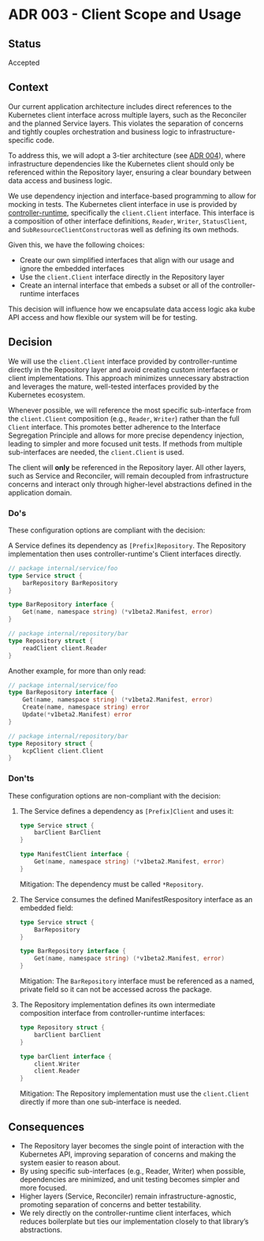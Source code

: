 # ADR 003 - Client Scope and Usage

## Status

Accepted

## Context

Our current application architecture includes direct references to the Kubernetes client interface across multiple layers, such as the Reconciler and the planned Service layers. This violates the separation of concerns and tightly couples orchestration and business logic to infrastructure-specific code.

To address this, we will adopt a 3-tier architecture (see [ADR 004](./004-layered-architecture.md)), where infrastructure dependencies like the Kubernetes client should only be referenced within the Repository layer, ensuring a clear boundary between data access and business logic.

We use dependency injection and interface-based programming to allow for mocking in tests. The Kubernetes client interface in use is provided by [controller-runtime](https://github.com/kubernetes-sigs/controller-runtime/blob/6ad5c1dd4418489606d19dfb87bf38905b440561/pkg/client/interfaces.go#L164), specifically the `client.Client` interface. This interface is a composition of other interface definitions, `Reader`, `Writer`, `StatusClient`, and `SubResourceClientConstructor`as well as defining its own methods.

Given this, we have the following choices:
- Create our own simplified interfaces that align with our usage and ignore the embedded interfaces
- Use the `client.Client` interface directly in the Repository layer
- Create an internal interface that embeds a subset or all of the controller-runtime interfaces

This decision will influence how we encapsulate data access logic aka kube API access and how flexible our system will be for testing.

## Decision

We will use the `client.Client` interface provided by controller-runtime directly in the Repository layer and avoid creating custom interfaces or client implementations. This approach minimizes unnecessary abstraction and leverages the mature, well-tested interfaces provided by the Kubernetes ecosystem.

Whenever possible, we will reference the most specific sub-interface from the `client.Client` composition (e.g., `Reader`, `Writer`) rather than the full `Client` interface. This promotes better adherence to the Interface Segregation Principle and allows for more precise dependency injection, leading to simpler and more focused unit tests. If methods from multiple sub-interfaces are needed, the `client.Client` is used.

The client will **only** be referenced in the Repository layer. All other layers, such as Service and Reconciler, will remain decoupled from infrastructure concerns and interact only through higher-level abstractions defined in the application domain.

### Do's

These configuration options are compliant with the decision:

A Service defines its dependency as `[Prefix]Repository`. The Repository implementation then uses controller-runtime's Client interfaces directly.
```go
// package internal/service/foo
type Service struct {
    barRepository BarRepository
}

type BarRepository interface {
    Get(name, namespace string) (*v1beta2.Manifest, error)
}
```

```go
// package internal/repository/bar
type Repository struct {
    readClient client.Reader
}
```

Another example, for more than only read:
```go
// package internal/service/foo
type BarRepository interface {
    Get(name, namespace string) (*v1beta2.Manifest, error)
    Create(name, namespace string) error
    Update(*v1beta2.Manifest) error
}
```

```go
// package internal/repository/bar
type Repository struct {
    kcpClient client.Client
}
```

### Don'ts

These configuration options are non-compliant with the decision:

1. The Service defines a dependency as `[Prefix]Client` and uses it:
    ```go 
    type Service struct {
        barClient BarClient
    }

    type ManifestClient interface {
        Get(name, namespace string) (*v1beta2.Manifest, error)
    }
    ```
    Mitigation: The dependency must be called `*Repository`.

2. The Service consumes the defined ManifestRespository interface as an embedded field:
    ```go
    type Service struct {
        BarRepository
    }

    type BarRepository interface {
        Get(name, namespace string) (*v1beta2.Manifest, error)
    }
    ```
    Mitigation: The `BarRepository` interface must be referenced as a named, private field so it can not be accessed across the package.

3. The Repository implementation defines its own intermediate composition interface from controller-runtime interfaces:
    ```go
    type Repository struct {
        barClient barClient
    }

    type barClient interface {
        client.Writer
        client.Reader
    }
    ```
    Mitigation: The Repository implementation must use the `client.Client` directly if more than one sub-interface is needed.


## Consequences

- The Repository layer becomes the single point of interaction with the Kubernetes API, improving separation of concerns and making the system easier to reason about.
- By using specific sub-interfaces (e.g., Reader, Writer) when possible, dependencies are minimized, and unit testing becomes simpler and more focused.
- Higher layers (Service, Reconciler) remain infrastructure-agnostic, promoting separation of concerns and better testability.
- We rely directly on the controller-runtime client interfaces, which reduces boilerplate but ties our implementation closely to that library’s abstractions.
